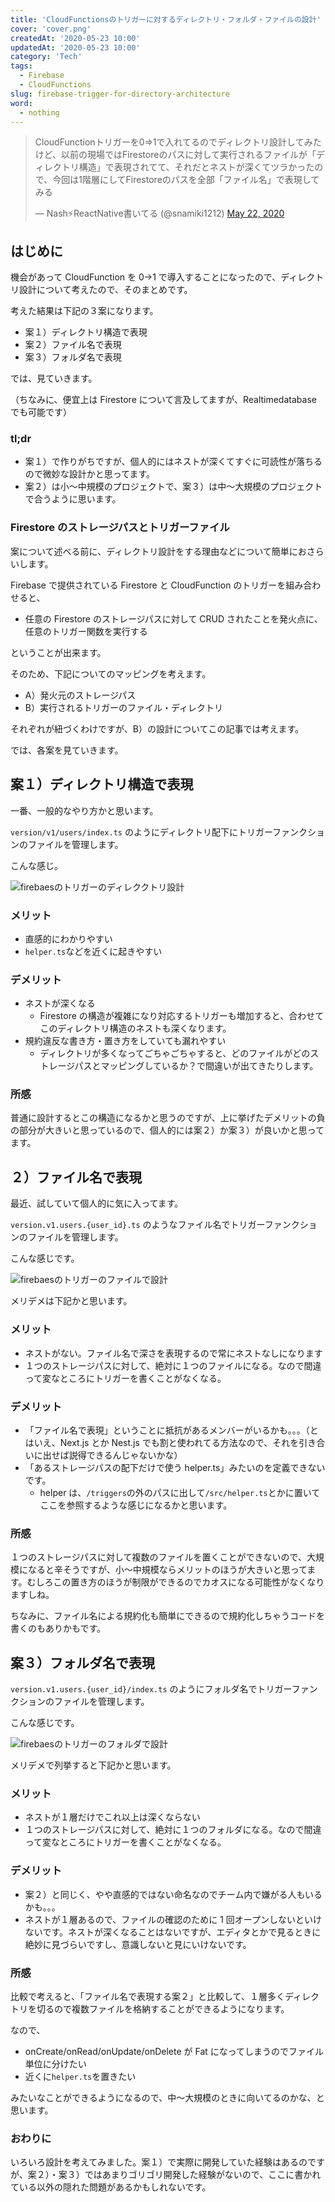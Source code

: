 ```yaml
---
title: 'CloudFunctionsのトリガーに対するディレクトリ・フォルダ・ファイルの設計'
cover: 'cover.png'
createdAt: '2020-05-23 10:00'
updatedAt: '2020-05-23 10:00'
category: 'Tech'
tags:
  - Firebase
  - CloudFunctions
slug: firebase-trigger-for-directory-architecture
word:
  - nothing
---
```


<!-- tweet -->
<blockquote class="twitter-tweet"><p lang="ja" dir="ltr">CloudFunctionトリガーを0⇒1で入れてるのでディレクトリ設計してみたけど、以前の現場ではFirestoreのパスに対して実行されるファイルが「ディレクトリ構造」で表現されてて、それだとネストが深くてツラかったので、今回は1階層にしてFirestoreのパスを全部「ファイル名」で表現してみる</p>&mdash; Nash⚡️ReactNative書いてる (@snamiki1212) <a href="https://twitter.com/snamiki1212/status/1263800367801757697?ref_src=twsrc%5Etfw">May 22, 2020</a></blockquote> <script async src="https://platform.twitter.com/widgets.js" charset="utf-8"></script>
<!-- tweet -->

## はじめに

機会があって CloudFunction を 0->1 で導入することになったので、ディレクトリ設計について考えたので、そのまとめです。

考えた結果は下記の３案になります。

- 案１）ディレクトリ構造で表現
- 案２）ファイル名で表現
- 案３）フォルダ名で表現

では、見ていきます。

（ちなみに、便宜上は Firestore について言及してますが、Realtimedatabase でも可能です）

### tl;dr

- 案１）で作りがちですが、個人的にはネストが深くてすぐに可読性が落ちるので微妙な設計かと思ってます。
- 案２）は小〜中規模のプロジェクトで、案３）は中〜大規模のプロジェクトで合うように思います。

### Firestore のストレージパスとトリガーファイル

案について述べる前に、ディレクトリ設計をする理由などについて簡単におさらいします。

Firebase で提供されている Firestore と CloudFunction のトリガーを組み合わせると、

- 任意の Firestore のストレージパスに対して CRUD されたことを発火点に、任意のトリガー関数を実行する

ということが出来ます。

そのため、下記についてのマッピングを考えます。

- A）発火元のストレージパス
- B）実行されるトリガーのファイル・ディレクトリ

それぞれが紐づくわけですが、B）の設計についてこの記事では考えます。

では、各案を見ていきます。

## 案１）ディレクトリ構造で表現

一番、一般的なやり方かと思います。

`version/v1/users/index.ts` のようにディレクトリ配下にトリガーファンクションのファイルを管理します。

こんな感じ。

![firebaesのトリガーのディレククトリ設計](./01_dir.png)

### メリット

- 直感的にわかりやすい
- `helper.ts`などを近くに起きやすい

### デメリット

- ネストが深くなる
  - Firestore の構造が複雑になり対応するトリガーも増加すると、合わせてこのディレクトリ構造のネストも深くなります。
- 規約違反な書き方・置き方をしていても漏れやすい
  - ディレクトリが多くなってごちゃごちゃすると、どのファイルがどのストレージパスとマッピングしているか？で間違いが出てきたりします。

### 所感

普通に設計するとこの構造になるかと思うのですが、上に挙げたデメリットの負の部分が大きいと思っているので、個人的には案２）か案３）が良いかと思ってます。

## ２）ファイル名で表現

最近、試していて個人的に気に入ってます。

`version.v1.users.{user_id}.ts` のようなファイル名でトリガーファンクションのファイルを管理します。

こんな感じです。

![firebaesのトリガーのファイルで設計](./02_file.png)

メリデメは下記かと思います。

### メリット

- ネストがない。ファイル名で深さを表現するので常にネストなしになります
- １つのストレージパスに対して、絶対に１つのファイルになる。なので間違って変なところにトリガーを書くことがなくなる。

### デメリット

- 「ファイル名で表現」ということに抵抗があるメンバーがいるかも。。。（とはいえ、Next.js とか Nest.js でも割と使われてる方法なので、それを引き合いに出せば説得できるんじゃないかな）
- 「あるストレージパスの配下だけで使う helper.ts」みたいのを定義できないです。
  - helper は、`/triggers`の外のパスに出して`/src/helper.ts`とかに置いてここを参照するような感じになるかと思います。

### 所感

１つのストレージパスに対して複数のファイルを置くことができないので、大規模になると辛そうですが、小〜中規模ならメリットのほうが大きいと思ってます。むしろこの置き方のほうが制限ができるのでカオスになる可能性がなくなりますしね。

ちなみに、ファイル名による規約化も簡単にできるので規約化しちゃうコードを書くのもありかもです。

## 案３）フォルダ名で表現

`version.v1.users.{user_id}/index.ts` のようにフォルダ名でトリガーファンクションのファイルを管理します。

こんな感じです。

![firebaesのトリガーのフォルダで設計](./03_folder.png)

メリデメで列挙すると下記かと思います。

### メリット

- ネストが１層だけでこれ以上は深くならない
- １つのストレージパスに対して、絶対に１つのフォルダになる。なので間違って変なところにトリガーを書くことがなくなる。

### デメリット

- 案２）と同じく、やや直感的ではない命名なのでチーム内で嫌がる人もいるかも。。。
- ネストが１層あるので、ファイルの確認のために 1 回オープンしないといけないです。ネストが深くなることはないですが、エディタとかで見るときに絶妙に見づらいですし、意識しないと見にいけないです。

### 所感

比較で考えると、「ファイル名で表現する案２」と比較して、１層多くディレクトリを切るので複数ファイルを格納することができるようになります。

なので、

- onCreate/onRead/onUpdate/onDelete が Fat になってしまうのでファイル単位に分けたい
- 近くに`helper.ts`を置きたい

みたいなことができるようになるので、中〜大規模のときに向いてるのかな、と思います。

### おわりに

いろいろ設計を考えてみました。案１）で実際に開発していた経験はあるのですが、案２）・案３）ではあまりゴリゴリ開発した経験がないので、ここに書かれている以外の隠れた問題があるかもしれないです。
